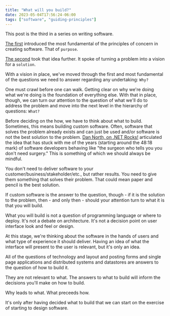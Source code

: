 ```yaml
---
title: "What will you build?"
date: 2023-05-04T17:56:24-06:00
tags: ["software", "guiding-principles"]
---
```


This post is the third in a series on writing software.

[The first](/posts/guiding) introduced the most fundamental of the principles of concern in creating software. That of `purpose`.

[The second](/posts/solution) took that idea further. It spoke of turning a problem into a vision for a `solution`.

With a vision in place, we've moved through the first and most fundamental of the questions we need to answer regarding any undertaking: `Why?`

One must crawl before one can walk. Getting clear on why we're doing what we're doing is the foundation of everything else. With that in place, though, we can turn our attention to the question of what we'll do to address the problem and move into the next level in the hierarchy of questions: `What?`

Before deciding on the how, we have to think about what to build. Sometimes, this means building custom software. Often, software that solves the problem already exists and can just be used and/or software is not the best solution to the problem. [Dan North, on .NET Rocks!](https://www.dotnetrocks.com/details/1118) articulated the idea that has stuck with me of the years (starting around the 48:18 mark) of software developers behaving like "the surgeon who tells you you don't need surgery." This is something of which we should always be mindful.

You don't need to deliver software to your customer/business/stakeholder/etc., but rather results. You need to give them something that solves their problem. That could mean paper and pencil is the best solution.

If custom software is the answer to the question, though - if it is the solution to the problem, then - and only then - should your attention turn to what it is that you will build.

What you will build is not a question of programming language or where to deploy. It's not a debate on architecture. It's not a decision point on user interface look and feel or design.

At this stage, we're thinking about the software in the hands of users and what type of experience it should deliver. Having an idea of what the interface will present to the user is relevant, but it's only an idea.

All of the questions of technology and layout and posting forms and single page applications and distributed systems and datastores are answers to the question of how to build it.

They are not relevant to what. The answers to what to build will inform the decisions you'll make on how to build.

Why leads to what. What preceeds how.

It's only after having decided what to build that we can start on the exercise of starting to design software.
